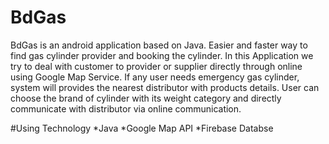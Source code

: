 # BdGas
BdGas is an android application based on Java. 
Easier and faster way to find gas cylinder provider and booking the cylinder.
In this Application we try to deal with customer to provider or supplier directly through online using Google Map Service.
If any user needs emergency gas cylinder, system will provides the nearest distributor with products details.
User can choose the brand of cylinder with its weight category and directly communicate with distributor via online communication.

#Using Technology
*Java
*Google Map API
*Firebase Databse

